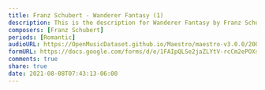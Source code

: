 ```yaml
---
title: Franz Schubert - Wanderer Fantasy (1)
description: This is the description for Wanderer Fantasy by Franz Schubert
composers: [Franz Schubert]
periods: [Romantic]
audioURL: https://OpenMusicDataset.github.io/Maestro/maestro-v3.0.0/2006/MIDI-Unprocessed_10_R1_2006_01-04_ORIG_MID--AUDIO_10_R1_2006_03_Track03_wav.midi
formURL: https://docs.google.com/forms/d/e/1FAIpQLSe2jaZLYtV-rcCm2ePOXsXhsHM0L3FclvuiY0ru5N8VNdVn_g/viewform
comments: true
share: true
date: 2021-08-08T07:43:13-06:00
---
```

